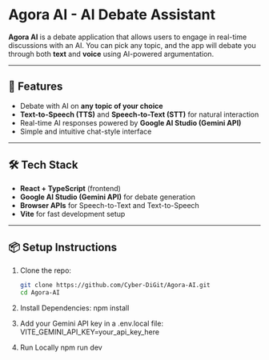 # Agora AI - AI Debate Assistant

**Agora AI** is a debate application that allows users to engage in real-time discussions with an AI. You can pick any topic, and the app will debate you through both **text** and **voice** using AI-powered argumentation.  

---

## 🚀 Features
- Debate with AI on **any topic of your choice**  
- **Text-to-Speech (TTS)** and **Speech-to-Text (STT)** for natural interaction  
- Real-time AI responses powered by **Google AI Studio (Gemini API)**  
- Simple and intuitive chat-style interface  

---

## 🛠 Tech Stack
- **React + TypeScript** (frontend)  
- **Google AI Studio (Gemini API)** for debate generation  
- **Browser APIs** for Speech-to-Text and Text-to-Speech  
- **Vite** for fast development setup  

---

## 📦 Setup Instructions
1. Clone the repo:  
   ```bash
   git clone https://github.com/Cyber-DiGit/Agora-AI.git
   cd Agora-AI
2. Install Dependencies:
   npm install

3. Add your Gemini API key in a .env.local file:
   VITE_GEMINI_API_KEY=your_api_key_here
4. Run Locally
   npm run dev
